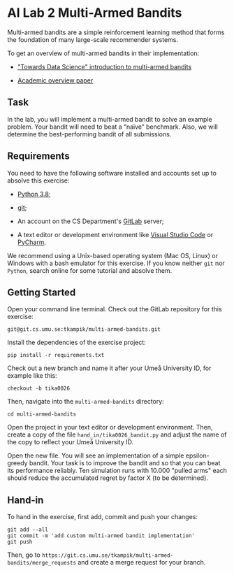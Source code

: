 # AI Lab 2 Multi-Armed Bandits
Multi-armed bandits are a simple reinforcement learning method that forms the foundation of many large-scale recommender systems.

To get an overview of multi-armed bandits in their implementation:

* ["Towards Data Science" introduction to multi-armed bandits](https://towardsdatascience.com/solving-multiarmed-bandits-a-comparison-of-epsilon-greedy-and-thompson-sampling-d97167ca9a50)

* [Academic overview paper](https://arxiv.org/pdf/1402.6028)

## Task
In the lab, you will implement a multi-armed bandit to solve an example problem.
Your bandit will need to beat a “naïve” benchmark.
Also, we will determine the best-performing bandit of all submissions.

## Requirements
You need to have the following software installed and accounts set up to absolve this exercise:

* [Python 3.8](https://www.python.org/);

* [git](https://git-scm.com/);

* An account on the CS Department's [GitLab](https://git.cs.umu.se/) server;

* A text editor or development environment like [Visual Studio Code](https://code.visualstudio.com/) or [PyCharm](https://www.jetbrains.com/pycharm/).

We recommend using a Unix-based operating system (Mac OS, Linux) or Windows with a bash emulator for this exercise.
If you know neither ``git`` nor ``Python``, search online for some tutorial and absolve them.

## Getting Started

Open your command line terminal.
Check out the GitLab repository for this exercise:

```
git@git.cs.umu.se:tkampik/multi-armed-bandits.git
```

Install the dependencies of the exercise project:

```
pip install -r requirements.txt
```

Check out a new branch and name it after your Umeå University ID, for example like this:

```
checkout -b tika0026
```

Then, navigate into the ``multi-armed-bandits`` directory:

```
cd multi-armed-bandits
```

Open the project in your text editor or development environment.
Then, create a copy of the file ``hand_in/tika0026_bandit.py`` and adjust the name of the copy to reflect your Umeå University ID.

Open the new file. You will see an implementation of a simple epsilon-greedy bandit.
Your task is to improve the bandit and so that you can beat its performance reliably.
Ten simulation runs with 10.000 "pulled arms" each should reduce the accumulated regret by factor X (to be determined).

## Hand-in
To hand in the exercise, first add, commit and push your changes:

```
git add --all
git commit -m 'add custom multi-armed bandit implementation'
git push
```

Then, go to ``https://git.cs.umu.se/tkampik/multi-armed-bandits/merge_requests`` and create a merge request for your branch.
